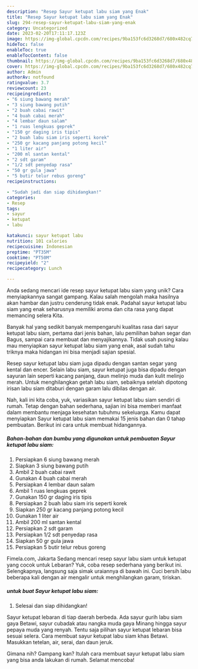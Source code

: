 ```yaml
---
description: "Resep Sayur ketupat labu siam yang Enak"
title: "Resep Sayur ketupat labu siam yang Enak"
slug: 294-resep-sayur-ketupat-labu-siam-yang-enak
category: Uncategorized
date: 2023-02-20T17:11:17.123Z
image: https://img-global.cpcdn.com/recipes/9ba153fc6d3268d7/680x482cq70/sayur-ketupat-labu-siam-foto-resep-utama.jpg
hideToc: false
enableToc: true
enableTocContent: false
thumbnail: https://img-global.cpcdn.com/recipes/9ba153fc6d3268d7/680x482cq70/sayur-ketupat-labu-siam-foto-resep-utama.jpg
cover: https://img-global.cpcdn.com/recipes/9ba153fc6d3268d7/680x482cq70/sayur-ketupat-labu-siam-foto-resep-utama.jpg
author: Admin
authorAv: notfound
ratingvalue: 3.7
reviewcount: 23
recipeingredient:
- "6 siung bawang merah"
- "3 siung bawang putih"
- "2 buah cabai rawit"
- "4 buah cabai merah"
- "4 lembar daun salam"
- "1 ruas lengkuas geprek"
- "150 gr daging iris tipis"
- "2 buah labu siam iris seperti korek"
- "250 gr kacang panjang potong kecil"
- "1 liter air"
- "200 ml santan kental"
- "2 sdt garam"
- "1/2 sdt penyedap rasa"
- "50 gr gula jawa"
- "5 butir telur rebus goreng"
recipeinstructions:

- "Sudah jadi dan siap dihidangkan!"
categories:
- Resep
tags:
- sayur
- ketupat
- labu

katakunci: sayur ketupat labu 
nutrition: 101 calories
recipecuisine: Indonesian
preptime: "PT35M"
cooktime: "PT50M"
recipeyield: "2"
recipecategory: Lunch

---
```





Anda sedang mencari ide resep sayur ketupat labu siam yang unik? Cara menyiapkannya sangat gampang. Kalau salah mengolah maka hasilnya akan hambar dan justru cenderung tidak enak. Padahal sayur ketupat labu siam yang enak seharusnya memiliki aroma dan cita rasa yang dapat memancing selera Kita.





Banyak hal yang sedikit banyak mempengaruhi kualitas rasa dari sayur ketupat labu siam, pertama dari jenis bahan, lalu pemilihan bahan segar dan Bagus, sampai cara membuat dan menyajikannya. Tidak usah pusing kalau mau menyiapkan sayur ketupat labu siam yang enak,      asal sudah tahu triknya maka hidangan ini bisa menjadi sajian spesial.














Resep sayur ketupat labu siam juga dipadu dengan santan segar yang kental dan encer. Selain labu siam, sayur ketupat juga bisa dipadu dengan sayuran lain seperti kacang panjang, daun melinjo muda dan kulit melinjo merah. Untuk menghilangkan getah labu siam, sebaiknya setelah dipotong irisan labu siam ditaburi dengan garam lalu dibilas dengan air.






Nah, kali ini kita coba, yuk, variasikan sayur ketupat labu siam sendiri di rumah. Tetap dengan bahan sederhana, sajian ini bisa memberi manfaat dalam membantu menjaga kesehatan tubuhmu sekeluarga. Kamu dapat menyiapkan Sayur ketupat labu siam memakai 15 jenis bahan dan 0 tahap pembuatan. Berikut ini cara untuk membuat hidangannya.

<!--inarticleads1-->

##### Bahan-bahan dan bumbu yang digunakan untuk pembuatan Sayur ketupat labu siam:

1. Persiapkan 6 siung bawang merah
1. Siapkan 3 siung bawang putih
1. Ambil 2 buah cabai rawit
1. Gunakan 4 buah cabai merah
1. Persiapkan 4 lembar daun salam
1. Ambil 1 ruas lengkuas geprek
1. Gunakan 150 gr daging iris tipis
1. Persiapkan 2 buah labu siam iris seperti korek
1. Siapkan 250 gr kacang panjang potong kecil
1. Gunakan 1 liter air
1. Ambil 200 ml santan kental
1. Persiapkan 2 sdt garam
1. Persiapkan 1/2 sdt penyedap rasa
1. Siapkan 50 gr gula jawa
1. Persiapkan 5 butir telur rebus goreng


Fimela.com, Jakarta Sedang mencari resep sayur labu siam untuk ketupat yang cocok untuk Lebaran? Yuk, coba resep sederhana yang berikut ini. Selengkapnya, langsung saja simak uraiannya di bawah ini. Cuci bersih labu beberapa kali dengan air mengalir untuk menghilangkan garam, tiriskan. 

<!--inarticleads2-->

#####  untuk buat Sayur ketupat labu siam:


1. Selesai dan siap dihidangkan!

Sayur ketupat lebaran di tiap daerah berbeda. Ada sayur gurih labu siam gaya Betawi, sayur cubadak atau nangka muda gaya Minang hingga sayur pepaya muda yang renyah. Tentu saja pilihan sayur ketupat lebaran bisa sesuai selera. Cara membuat sayur ketupat labu siam khas Betawi. Masukkan tetelan, air, serai, dan daun jeruk. 

Gimana nih? Gampang kan? Itulah cara membuat sayur ketupat labu siam yang bisa anda lakukan di rumah. Selamat mencoba!
